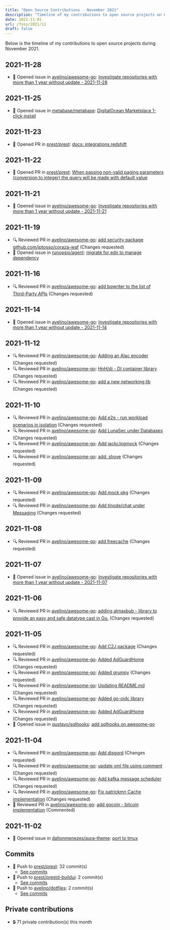 ```yaml
---
title: "Open Source Contributions - November 2021"
description: "Timeline of my contributions to open source projects on GitHub during November 2021."
date: 2021-11-01
url: /foss/2021/11
draft: false
---
```


Below is the timeline of my contributions to open source projects during November 2021.

## 2021-11-28

- 🐛 Opened issue in [avelino/awesome-go](https://github.com/avelino/awesome-go): [Investigate repositories with more than 1 year without update - 2021-11-28](https://github.com/avelino/awesome-go/issues/3920)

## 2021-11-25

- 🐛 Opened issue in [metabase/metabase](https://github.com/metabase/metabase): [DigitalOcean Marketplace 1-click install](https://github.com/metabase/metabase/issues/19097)

## 2021-11-23

- 🔀 Opened PR in [prest/prest](https://github.com/prest/prest): [docs: integrations redshift](https://github.com/prest/prest/pull/626)

## 2021-11-22

- 🔀 Opened PR in [prest/prest](https://github.com/prest/prest): [When passing non-valid paging parameters (conversion to integer) the query will be made with default value](https://github.com/prest/prest/pull/625)

## 2021-11-21

- 🐛 Opened issue in [avelino/awesome-go](https://github.com/avelino/awesome-go): [Investigate repositories with more than 1 year without update - 2021-11-21](https://github.com/avelino/awesome-go/issues/3911)

## 2021-11-19

- 🔍 Reviewed PR in [avelino/awesome-go](https://github.com/avelino/awesome-go): [add security package github.com/jptosso/coraza-waf](https://github.com/avelino/awesome-go/pull/3902#pullrequestreview-811318238) (Changes requested)
- 🐛 Opened issue in [runopsio/agent](https://github.com/runopsio/agent): [migrate for edn to manage dependency](https://github.com/runopsio/agent/issues/32)

## 2021-11-16

- 🔍 Reviewed PR in [avelino/awesome-go](https://github.com/avelino/awesome-go): [add bqwriter to the list of Third-Party APIs](https://github.com/avelino/awesome-go/pull/3892#pullrequestreview-807684179) (Changes requested)

## 2021-11-14

- 🐛 Opened issue in [avelino/awesome-go](https://github.com/avelino/awesome-go): [Investigate repositories with more than 1 year without update - 2021-11-14](https://github.com/avelino/awesome-go/issues/3894)

## 2021-11-12

- 🔍 Reviewed PR in [avelino/awesome-go](https://github.com/avelino/awesome-go): [Adding an Alac encoder](https://github.com/avelino/awesome-go/pull/3872#pullrequestreview-804826820) (Changes requested)
- 🔍 Reviewed PR in [avelino/awesome-go](https://github.com/avelino/awesome-go): [HnH/di - DI container library](https://github.com/avelino/awesome-go/pull/3870#pullrequestreview-804826006) (Changes requested)
- 🔍 Reviewed PR in [avelino/awesome-go](https://github.com/avelino/awesome-go): [add a new networking lib](https://github.com/avelino/awesome-go/pull/3869#pullrequestreview-804799318) (Changes requested)

## 2021-11-10

- 🔍 Reviewed PR in [avelino/awesome-go](https://github.com/avelino/awesome-go): [Add e2e - run workload scenarios in isolation](https://github.com/avelino/awesome-go/pull/3871#pullrequestreview-802546380) (Changes requested)
- 🔍 Reviewed PR in [avelino/awesome-go](https://github.com/avelino/awesome-go): [Add LunaSec under Databases](https://github.com/avelino/awesome-go/pull/3879#pullrequestreview-802530228) (Changes requested)
- 🔍 Reviewed PR in [avelino/awesome-go](https://github.com/avelino/awesome-go): [Add jackc/pgmock](https://github.com/avelino/awesome-go/pull/3866#pullrequestreview-802523774) (Changes requested)
- 🔍 Reviewed PR in [avelino/awesome-go](https://github.com/avelino/awesome-go): [add: shove](https://github.com/avelino/awesome-go/pull/3867#pullrequestreview-802517621) (Changes requested)

## 2021-11-09

- 🔍 Reviewed PR in [avelino/awesome-go](https://github.com/avelino/awesome-go): [Add mock pkg](https://github.com/avelino/awesome-go/pull/3774#pullrequestreview-801124497) (Changes requested)
- 🔍 Reviewed PR in [avelino/awesome-go](https://github.com/avelino/awesome-go): [Add tinode/chat under Messaging](https://github.com/avelino/awesome-go/pull/3769#pullrequestreview-801121281) (Changes requested)

## 2021-11-08

- 🔍 Reviewed PR in [avelino/awesome-go](https://github.com/avelino/awesome-go): [add freecache](https://github.com/avelino/awesome-go/pull/3860#pullrequestreview-800079480) (Changes requested)

## 2021-11-07

- 🐛 Opened issue in [avelino/awesome-go](https://github.com/avelino/awesome-go): [Investigate repositories with more than 1 year without update - 2021-11-07](https://github.com/avelino/awesome-go/issues/3889)

## 2021-11-06

- 🔍 Reviewed PR in [avelino/awesome-go](https://github.com/avelino/awesome-go): [adding almasbub - library to provide an easy and safe datatype cast in Go.](https://github.com/avelino/awesome-go/pull/3859#pullrequestreview-799424283) (Changes requested)

## 2021-11-05

- 🔍 Reviewed PR in [avelino/awesome-go](https://github.com/avelino/awesome-go): [Add C2J package](https://github.com/avelino/awesome-go/pull/3838#pullrequestreview-798978741) (Changes requested)
- 🔍 Reviewed PR in [avelino/awesome-go](https://github.com/avelino/awesome-go): [Added AdGuardHome](https://github.com/avelino/awesome-go/pull/3887#pullrequestreview-798876197) (Changes requested)
- 🔍 Reviewed PR in [avelino/awesome-go](https://github.com/avelino/awesome-go): [Added grumpy](https://github.com/avelino/awesome-go/pull/3784#pullrequestreview-798874486) (Changes requested)
- 🔍 Reviewed PR in [avelino/awesome-go](https://github.com/avelino/awesome-go): [Updating README.md](https://github.com/avelino/awesome-go/pull/3843#pullrequestreview-798866346) (Changes requested)
- 🔍 Reviewed PR in [avelino/awesome-go](https://github.com/avelino/awesome-go): [Added go-oidc library](https://github.com/avelino/awesome-go/pull/3827#pullrequestreview-798855834) (Changes requested)
- 🔍 Reviewed PR in [avelino/awesome-go](https://github.com/avelino/awesome-go): [Added AdGuardHome](https://github.com/avelino/awesome-go/pull/3853#pullrequestreview-798845674) (Changes requested)
- 🐛 Opened issue in [qustavo/sqlhooks](https://github.com/qustavo/sqlhooks): [add sqlhooks on awesome-go](https://github.com/qustavo/sqlhooks/issues/48)

## 2021-11-04

- 🔍 Reviewed PR in [avelino/awesome-go](https://github.com/avelino/awesome-go): [Add disgord](https://github.com/avelino/awesome-go/pull/3821#pullrequestreview-797854730) (Changes requested)
- 🔍 Reviewed PR in [avelino/awesome-go](https://github.com/avelino/awesome-go): [update yml file using comment](https://github.com/avelino/awesome-go/pull/3820#pullrequestreview-797849824) (Changes requested)
- 🔍 Reviewed PR in [avelino/awesome-go](https://github.com/avelino/awesome-go): [Add kafka message scheduler](https://github.com/avelino/awesome-go/pull/3848#pullrequestreview-797819283) (Changes requested)
- 🔍 Reviewed PR in [avelino/awesome-go](https://github.com/avelino/awesome-go): [Fix patrickmn Cache implementation](https://github.com/avelino/awesome-go/pull/3825#pullrequestreview-797807443) (Changes requested)
- 💬 Reviewed PR in [avelino/awesome-go](https://github.com/avelino/awesome-go): [add gocoin - bitcoin implementation](https://github.com/avelino/awesome-go/pull/3824#pullrequestreview-797760789) (Commented)

## 2021-11-02

- 🐛 Opened issue in [daltonmenezes/aura-theme](https://github.com/daltonmenezes/aura-theme): [port to tmux](https://github.com/daltonmenezes/aura-theme/issues/74)

## Commits

- 🔨 Push to [prest/prest](https://github.com/prest/prest): 32 commit(s)
  - [See commits](https://github.com/prest/prest/commits?author=avelino&since=2021-11-01T00:00:00Z&until=2021-11-30T23:59:59Z)
- 🔨 Push to [prest/prestd-buildui](https://github.com/prest/prestd-buildui): 2 commit(s)
  - [See commits](https://github.com/prest/prestd-buildui/commits?author=avelino&since=2021-11-01T00:00:00Z&until=2021-11-30T23:59:59Z)
- 🔨 Push to [avelino/dotfiles](https://github.com/avelino/dotfiles): 2 commit(s)
  - [See commits](https://github.com/avelino/dotfiles/commits?author=avelino&since=2021-11-01T00:00:00Z&until=2021-11-30T23:59:59Z)

## Private contributions

- 🔒 71 private contribution(s) this month

